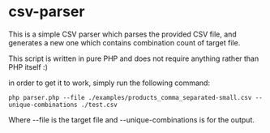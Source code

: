 # csv-parser
 This is a simple CSV parser which parses the provided CSV file, and generates a new one which contains combination count of target file.

 This script is written in pure PHP and does not require anything rather than PHP itself :)

 in order to get it to work, simply run the following command:

 ```
php parser.php --file ./examples/products_comma_separated-small.csv --unique-combinations ./test.csv

 ```

 Where --file is the target file and --unique-combinations is for the output.
